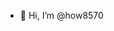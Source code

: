 - 👋 Hi, I’m @how8570


<!---
how8570/how8570 is a ✨ special ✨ repository because its `README.md` (this file) appears on your GitHub profile.
You can click the Preview link to take a look at your changes.
--->
